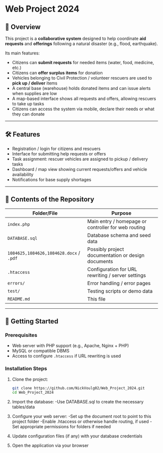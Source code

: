 # Web Project 2024

## 📌 Overview

This project is a **collaborative system** designed to help coordinate **aid requests** and **offerings** following a natural disaster (e.g., flood, earthquake). 

Its main features:
- Citizens can **submit requests** for needed items (water, food, medicine, etc.)  
- Citizens can **offer surplus items** for donation  
- Vehicles belonging to Civil Protection / volunteer rescuers are used to **pick up / deliver** items  
- A central base (warehouse) holds donated items and can issue alerts when supplies are low  
- A map-based interface shows all requests and offers, allowing rescuers to take up tasks  
- Citizens can access the system via mobile, declare their needs or what they can donate

---

## 🛠️ Features

- Registration / login for citizens and rescuers  
- Interface for submitting help requests or offers  
- Task assignment: rescuer vehicles are assigned to pickup / delivery tasks  
- Dashboard / map view showing current requests/offers and vehicle availability  
- Notifications for base supply shortages

---

## 📁 Contents of the Repository

| Folder/File | Purpose |
|-------------|---------|
| `index.php` | Main entry / homepage or controller for web routing |
| `DATABASE.sql` | Database schema and seed data |
| `1084625,1084626,1084628.docx` / `.pdf` | Possibly project documentation or design documents |
| `.htaccess` | Configuration for URL rewriting / server settings |
| `errors/` | Error handling / error pages |
| `test/` | Testing scripts or demo data |
| `README.md` | This file |

---

## 🧭 Getting Started

### Prerequisites

- Web server with PHP support (e.g., Apache, Nginx + PHP)  
- MySQL or compatible DBMS  
- Access to configure `.htaccess` if URL rewriting is used  

### Installation Steps

1. Clone the project:

   ```bash
   git clone https://github.com/NickVoulg02/Web_Project_2024.git
   cd Web_Project_2024

2. Import the database:
-Use DATABASE.sql to create the necessary tables/data

3. Configure your web server:
-Set up the document root to point to this project folder
-Enable .htaccess or otherwise handle routing, if used
-Set appropriate permissions for folders if needed

4. Update configuration files (if any) with your database credentials
5. Open the application via your browser
